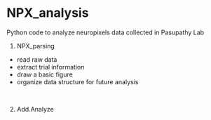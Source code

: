 # NPX_analysis
Python code to analyze neuropixels data collected in Pasupathy Lab
<br>

1. NPX_parsing 
 - read raw data
 - extract trial information
 - draw a basic figure
 - organize data structure for future analysis
<br>

2. Add.Analyze
